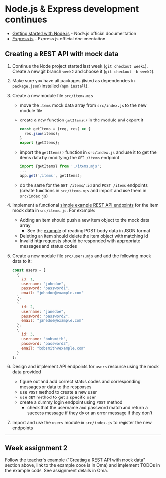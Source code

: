 # Node.js & Express development continues

- [Getting started with Node.js](https://nodejs.dev/en/learn/) - Node.js official documentation
- [Express.js](https://expressjs.com/) - Express.js official documentation

## Creating a REST API with mock data

1. Continue the Node project started last week (`git checkout week1`). Create a new git branch `week2` and choose it (`git checkout -b week2`).
1. Make sure you have all packages (listed as dependencies in `package.json`) installed (`npm install`).
1. Create a new module file `src/items.mjs`
   - move the `items` mock data array from `src/index.js` to the new module file
   - create a new function `getItems()` in the module and export it

      ```js
      const getItems = (req, res) => {
        res.json(items);
      }
      export {getItems};
      ```

   - import the `getItems()` function in `src/index.js` and use it to get the items data by modifying the `GET /items` endpoint

      ```js
      import {getItems} from './items.mjs';
      ...
      app.get('/items', getItems);
      ```

   - do the same for the `GET /items/:id` and `POST /items` endpoints (create functions in `src/items.mjs` and import and use them in `src/index.js`)

1. Implement a functional [simple example REST API endpoints](02-node-express.md#simple-example-of-rest-api-documentation) for the item mock data in `src/items.js`. For example:
   - Adding an item should push a new item object to the mock data array
     - See the [example](02-node-express.md#reading-data-from-request-body) of reading POST body data in JSON format 
   - Deleting an item should delete the item object with matching id
   - Invalid http requests should be responded with appropriate messages and status codes
1. Create a new module file `src/users.mjs` and add the following mock data to it:

    ```js
    const users = [
      {
        id: 1,
        username: "johndoe",
        password: "password1",
        email: "johndoe@example.com"
      },
      {
        id: 2,
        username: "janedoe",
        password: "password2",
        email: "janedoe@example.com"
      },
      {
        id: 3,
        username: "bobsmith",
        password: "password3",
        email: "bobsmith@example.com"
      }
    ];
    ```

1. Design and implement API endpoints for `users` resource using the mock data provided
   - figure out and add correct status codes and corresponding messages or data to the responses
   - use `POST` method to create a new user
   - use `GET` method to get a specific user
   - create a dummy login endpoint using `POST` method
     - check that the username and password match and return a success message if they do or an error message if they don't
1. Import and use the `users` module in `src/index.js` to register the new endpoints

---

## Week assignment 2

Follow the teacher's example ("Creating a REST API with mock data" section above, link to the example code is in Oma) and implement TODOs in the example code. See assignment details in Oma.
